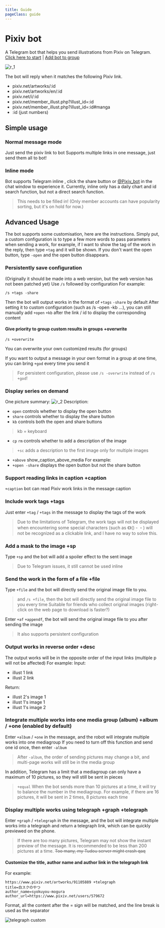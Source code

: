 ```yaml
---
title: Guide
pageClass: guide
---
```

# Pixiv bot
A Telegram bot that helps you send illustrations from Pixiv on Telegram.
[Click here to start](tg://resolve?domain=pixiv_bot&start=67953985) | [Add bot to group](tg://resolve?domain=Pixiv_bot&startgroup=s)

![r_1](../img/r_1.jpg)

The bot will reply when it matches the following Pixiv link.
- pixiv.net/artworks/:id
- pixiv.net/artworks/en/:id
- pixiv.net/i/:id
- pixiv.net/member_illust.php?illust_id=:id
- pixiv.net/member_illust.php?illust_id=:id#manga
- :id (just numbers)

## Simple usage
### Normal message mode
Just send the pixiv link to bot
Supports multiple links in one message, just send them all to bot!

### Inline mode
Bot supports Telegram inline , click the share button or [@Pixiv_bot](https://t.me/Pixiv_bot) in the chat window to experience it.
Currently, inline only has a daily chart and id search function, but not a direct search function.

> This needs to be filled in! (Only member accounts can have popularity sorting, but it's on hold for now.)

## Advanced Usage
The bot supports some customisation, here are the instructions.
Simply put, a custom configuration is to type a few more words to pass parameters when sending a work, for example, if I want to show the tag of the work in the reply, then type `+tag` and it will be shown.
If you don't want the open button, type `-open` and the open button disappears.

### Persistently save configuration
(Originally it should be made into a web version, but the web version has not been patched yet)
Use `/s` followed by configuration
For example:
```
/s +tags -share
```
Then the bot will output works in the format of `+tags` `-share` by default
After setting it to custom configuration (such as /s -open -kb ...), you can still manually add `+open` `+kb` after the link / id to display the corresponding content

#### Give priority to group custom results in groups +overwrite
```
/s +overwrite
```
You can overwrite your own customized results (for groups)

If you want to output a message in your own format in a group at one time, you can bring `+god` every time you send it
> For persistent configuration, please use `/s -overwrite`
> instead of `/s +god`!

### Display series on demand
One picture summary:
![r_2](../img/r_2.jpg)
Description:
- `open` controls whether to display the open button
- `share` controls whether to display the share button
- `kb` controls both the open and share buttons
> kb = keyboard
- `cp` `rm` controls whether to add a description of the image
> `+sc` adds a description to the first image only for multiple images
- `+above` show_caption_above_media
For example:
- `+open -share` displays the open button but not the share button

### Support reading links in caption +caption
`+caption` bot can read Pixiv work links in the message caption

### Include work tags +tags
Just enter `+tag` / `+tags` in the message to display the tags of the work
> Due to the limitations of Telegram, the work tags will not be displayed when encountering some special characters (such as 《》() - ・) will not be recognized as a clickable link, and I have no way to solve this.

### Add a mask to the image +sp
Type `+sp` and the bot will add a spoiler effect to the sent image
> Due to Telegram issues, it still cannot be used inline

### Send the work in the form of a file +file
Type `+file` and the bot will directly send the original image file to you.
> and `/s +file`, then the bot will directly send the original image file to you every time
> Suitable for friends who collect original images (right-click on the web page to download is faster?)

Enter `+af` `+appendf`, the bot will send the original image file to you after sending the image
> It also supports persistent configuration

### Output works in reverse order +desc
The output works will be in the opposite order of the input links (multiple p will not be affected)
For example:
Input:
- illust 1 link
- illust 2 link

Return:
- illust 2's image 1
- illust 1's image 1
- illust 1's image 2

### Integrate multiple works into one media group (album) +album / +one (enabled by default)
Enter `+album` / `+one` in the message, and the robot will integrate multiple works into one mediagroup
If you need to turn off this function and send one id once, then enter `-album`
> After `-album`, the order of sending pictures may change a bit, and multi-page works will still be in the media group

In addition, Telegram has a limit that a mediagroup can only have a maximum of 10 pictures, so they will still be sent in pieces

> `+equal` When the bot sends more than 10 pictures at a time, it will try to balance the number in the mediagroup. For example, if there are 16 pictures, it will be sent in 2 times, 8 pictures each time

### Display multiple works using telegraph +graph +telegraph
Enter `+graph` / `+telegraph` in the message, and the bot will integrate multiple works into a telegraph and return a telegraph link, which can be quickly previewed on the phone.

> If there are too many pictures, Telegram may not show the instant preview of the message. It is recommended to be less than 200 pictures at a time.
~~Too many, my Tudou server might crash qaq~~

#### Customize the title, author name and author link in the telegraph link
For example:

```
https://www.pixiv.net/artworks/91105889 +telegraph
title=白スクのやつ
author_name=syokuyou-mogura
author_url=https://www.pixiv.net/users/579672
```
Format, all the content after the = sign will be matched, and the line break is used as the separator

![telegraph custom](../img/telegraph-1.jpg)
